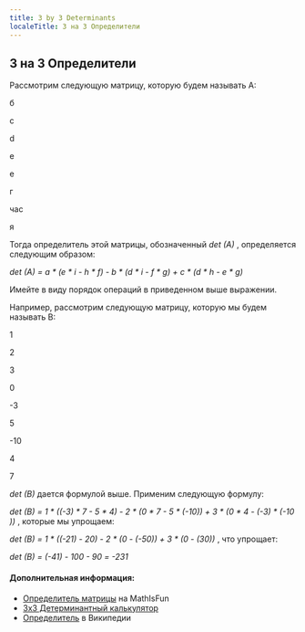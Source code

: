 ```yaml
---
title: 3 by 3 Determinants
localeTitle: 3 на 3 Определители
---
```

## 3 на 3 Определители

Рассмотрим следующую матрицу, которую будем называть A:

б

с

d

е

е

г

час

я

Тогда определитель этой матрицы, обозначенный _det (A)_ , определяется следующим образом:

_det (A) = a \* (e \* i - h \* f) - b \* (d \* i - f \* g) + c \* (d \* h - e \* g)_

Имейте в виду порядок операций в приведенном выше выражении.

Например, рассмотрим следующую матрицу, которую мы будем называть B:

1

2

3

0

\-3

5

\-10

4

7

_det (B)_ дается формулой выше. Применим следующую формулу:

_det (B) = 1 \* ((-3) \* 7 - 5 \* 4) - 2 \* (0 \* 7 - 5 \* (-10)) + 3 \* (0 \* 4 - (-3) \* (-10 ))_ , которые мы упрощаем:

_det (B) = 1 \* ((-21) - 20) - 2 \* (0 - (-50)) + 3 \* (0 - (30))_ , что упрощает:

_det (B) = (-41) - 100 - 90 = -231_

#### Дополнительная информация:

*   [Определитель матрицы](https://www.mathsisfun.com/algebra/matrix-determinant.html) на MathIsFun
*   [3x3 Детерминантный калькулятор](http://www.wolframalpha.com/widgets/view.jsp?id=7fcb0a2c0f0f41d9f4454ac2d8ed7ad6)
*   [Определитель](https://en.wikipedia.org/wiki/Determinant) в Википедии